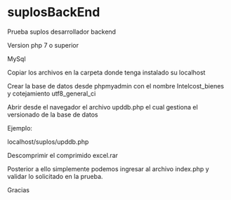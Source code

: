 # suplosBackEnd
Prueba suplos desarrollador backend

Version php 7 o superior

MySql

Copiar los archivos en la carpeta donde tenga instalado su localhost

Crear la base de datos desde phpmyadmin con el nombre Intelcost_bienes y cotejamiento utf8_general_ci

Abrir desde el navegador el archivo upddb.php el cual gestiona el versionado de la base de datos

Ejemplo:

localhost/suplos/upddb.php

Descomprimir el comprimido excel.rar

Posterior a ello simplemente podemos ingresar al archivo index.php y validar lo solicitado en la prueba.

Gracias

